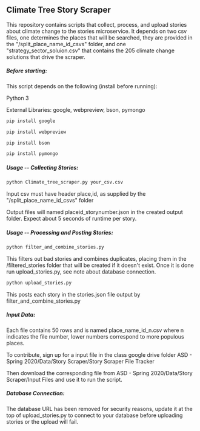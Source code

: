 ## Climate Tree Story Scraper

This repository contains scripts that collect, process, and upload stories about climate change to the stories microservice. It depends on two csv files, one determines the places that will be searched, they are provided in the "/split_place_name_id_csvs" folder, and one "strategy_sector_soluion.csv" that contains the 205 climate change solutions that drive the scraper.

##### Before starting:

This script depends on the following (install before running):

Python 3  

External Libraries: google, webpreview, bson, pymongo

```sh
pip install google

pip install webpreview

pip install bson

pip install pymongo
```

##### Usage -- Collecting Stories:

```sh
python Climate_tree_scraper.py your_csv.csv
```

Input csv must have header place,id, as supplied by the "/split_place_name_id_csvs" folder

Output files will named placeid_storynumber.json in the created output folder. Expect about 5 seconds of runtime per story.

##### Usage -- Processing and Posting Stories:

```sh
python filter_and_combine_stories.py
```

This filters out bad stories and combines duplicates, placing them in the /filtered_stories folder that will be created if it doesn't exist.  Once it is done run upload_stories.py, see note about database connection.

```sh
python upload_stories.py
```

This posts each story in the stories.json file output by filter_and_combine_stories.py

##### Input Data:

Each file contains 50 rows and is named place_name_id_n.csv where n indicates the file number, lower numbers correspond to more populous places. 

To contribute, sign up for a input file in the class google drive folder ASD - Spring 2020/Data/Story Scraper/Story Scraper File Tracker 

Then download the corresponding file from  ASD - Spring 2020/Data/Story Scraper/Input Files and use it to run the script.

##### Database Connection:

The database URL has been removed for security reasons, update it at the top of upload_stories.py to connect to your database before uploading stories or the upload will fail. 









